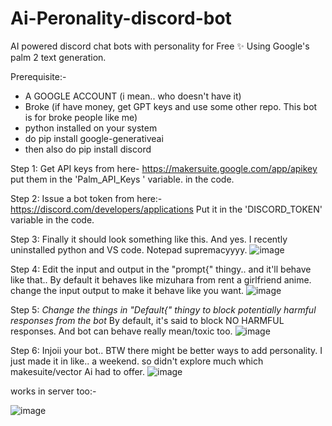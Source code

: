 # Ai-Peronality-discord-bot
AI powered discord chat bots with personality for Free ✨ Using Google's palm 2 text generation. 

Prerequisite:- 
* A GOOGLE ACCOUNT (i mean.. who doesn't have it) 
* Broke (if have money, get GPT keys and use some other repo. This bot is for broke people like me)
* python installed on your system
* do pip install google-generativeai
* then also do pip install discord

Step 1: 
Get API keys from here- https://makersuite.google.com/app/apikey 
put them in the 'Palm_API_Keys ' variable.  in the code. 

Step 2: 
Issue a bot token from here:- https://discord.com/developers/applications
Put it in the 'DISCORD_TOKEN' variable in the code.

Step 3:
Finally it should look something like this. And yes. I recently uninstalled python and VS code. Notepad supremacyyyy.
![image](https://github.com/estrizal/Discord-bot-with-personality-AI-FREE/assets/87994109/74ad6ad6-17a0-423f-b805-af8a3e646f41)

Step 4: 
Edit the input and output in the "prompt{" thingy.. and it'll behave like that.. By default it behaves like mizuhara from rent a girlfriend anime. change the input output to make it behave like you want. 
![image](https://github.com/estrizal/Discord-bot-with-personality-AI-FREE/assets/87994109/392a8e1c-abaa-48f7-8e5e-cda972d50ff6)

Step 5: 
*Change the things in "Default{" thingy to block potentially harmful responses from the bot* By default, it's said to block NO HARMFUL responses. And bot can behave really mean/toxic too. 
![image](https://github.com/estrizal/Discord-bot-with-personality-AI-FREE/assets/87994109/43164300-b01d-4123-b724-f2ec1b8a7856)

Step 6:
Injoii your bot..  BTW there might be better ways to add personality. I just made it in like.. a weekend. so didn't explore much which makesuite/vector Ai had to offer.
![image](https://github.com/estrizal/Discord-bot-with-personality-AI-FREE/assets/87994109/f7a49eae-3b3f-4ac6-a053-002f7d389be0)

works in server too:- 

![image](https://github.com/estrizal/Discord-bot-with-personality-AI-FREE/assets/87994109/40a6fa9b-26e7-41be-8c34-5337d819ab86)
